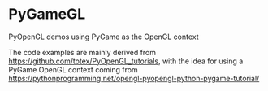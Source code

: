 # PyGameGL
PyOpenGL demos using PyGame as the OpenGL context

The code examples are mainly derived from https://github.com/totex/PyOpenGL_tutorials, with the idea for using a PyGame OpenGL context coming from https://pythonprogramming.net/opengl-pyopengl-python-pygame-tutorial/
